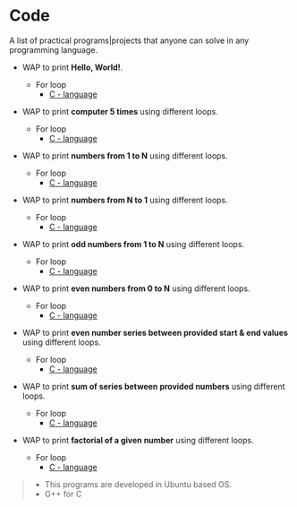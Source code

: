 # Code

A list of practical programs|projects that anyone can solve in any programming language.

* WAP to print **Hello, World!**.
  * For loop
    * [C - language](Tuition/GujaratBoard/C/)

* WAP to print **computer 5 times** using different loops.
  * For loop
    * [C - language](Tuition/GujaratBoard/C/printComputer5TimesUsingForLoop.c)

* WAP to print **numbers from 1 to N** using different loops.
  * For loop
    * [C - language](Tuition/GujaratBoard/C/print1ToNUsingForLoop.c)

* WAP to print **numbers from N to 1** using different loops.
  * For loop
    * [C - language](Tuition/GujaratBoard/C/printNTo1UsingForLoop.c)

* WAP to print **odd numbers from 1 to N** using different loops.
  * For loop
    * [C - language](Tuition/GujaratBoard/C/printOddSeriesFrom1ToNUsingForLoop.c)

* WAP to print **even numbers from 0 to N** using different loops.
  * For loop
    * [C - language](Tuition/GujaratBoard/C/printEvenSeriesFrom0ToNUsingForLoop.c)

* WAP to print **even number series between provided start & end values** using different loops.
  * For loop
    * [C - language](Tuition/GujaratBoard/C/printEvenSeriesFromAToBUsingForLoop.c)

* WAP to print **sum of series between provided numbers** using different loops.
  * For loop
    * [C - language](Tuition/GujaratBoard/C/sumOfSeriesBetweenStartToEndValuesUsingForLoop.c)

* WAP to print **factorial of a given number** using different loops.
  * For loop
    * [C - language](Tuition/GujaratBoard/C/sumOfSeriesBetweenStartToEndValuesUsingForLoop.c)

> * This programs are developed in Ubuntu based OS.
> * G++ for C
